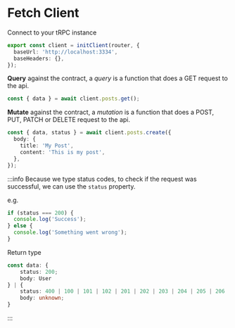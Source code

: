 # Fetch Client

Connect to your tRPC instance

```typescript
export const client = initClient(router, {
  baseUrl: 'http://localhost:3334',
  baseHeaders: {},
});
```

**Query** against the contract, a _query_ is a function that does a GET request to the api.

```typescript
const { data } = await client.posts.get();
```

**Mutate** against the contract, a _mutation_ is a function that does a POST, PUT, PATCH or DELETE request to the api.

```typescript
const { data, status } = await client.posts.create({
  body: {
    title: 'My Post',
    content: 'This is my post',
  },
});
```

:::info
Because we type status codes, to check if the request was successful, we can use the `status` property.

e.g.

```typescript
if (status === 200) {
  console.log('Success');
} else {
  console.log('Something went wrong');
}
```

Return type

```typescript
const data: {
    status: 200;
    body: User
} | {
    status: 400 | 100 | 101 | 102 | 201 | 202 | 203 | 204 | 205 | 206 | 207 | 300 | 301 | 302 | 303 | 304 | 305 | 307 | ... 36 more ... | 511;
    body: unknown;
}
```

:::
